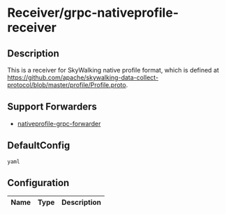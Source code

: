 # Receiver/grpc-nativeprofile-receiver
## Description
This is a receiver for SkyWalking native profile format, which is defined at https://github.com/apache/skywalking-data-collect-protocol/blob/master/profile/Profile.proto.
## Support Forwarders
 - [nativeprofile-grpc-forwarder](forwarder_nativeprofile-grpc-forwarder.md)
## DefaultConfig
```yaml```
## Configuration
|Name|Type|Description|
|----|----|-----------|

